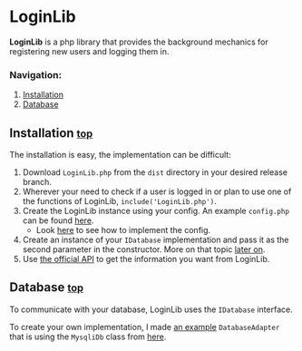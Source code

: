 # LoginLib

**LoginLib** is a php library that provides the background mechanics for registering new users and logging them in.

### Navigation:
1.   [Installation](#installation)
2.   [Database](#database)

## Installation <small>[top](#loginlib)</small>

The installation is easy, the implementation can be difficult:

1.  Download `LoginLib.php` from the `dist` directory in your desired release branch.
2.  Wherever your need to check if a user is logged in or plan to use one of the functions of LoginLib, `include('LoginLib.php')`.
3.  Create the LoginLib instance using your config. An example `config.php` can be found [here](https://github.com/MCMainiac/LoginLib/blob/master/test/config.php).
	* Look [here](https://github.com/MCMainiac/LoginLib/blob/master/test/load.php) to see how to implement the config.
4. Create an instance of your `IDatabase` implementation and pass it as the second parameter in the constructor. More on that topic [later on](#database).
5. Use [the official API](https://mcmainiac.github.io/LoginLib/namespaces/LoginLib.html) to get the information you want from LoginLib.

## Database <small>[top](#loginlib)</small>

To communicate with your database, LoginLib uses the `IDatabase` interface.

To create your own implementation, I made [an example](https://github.com/MCMainiac/LoginLib/blob/master/test/DatabaseAdapter.php) `DatabaseAdapter` that is using the `MysqliDb` class from [here](https://github.com/joshcam/PHP-MySQLi-Database-Class).
